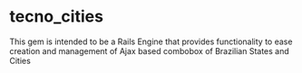 # tecno_cities
This gem is intended to be a Rails Engine that provides functionality to ease creation and management of Ajax based combobox of Brazilian States and Cities
